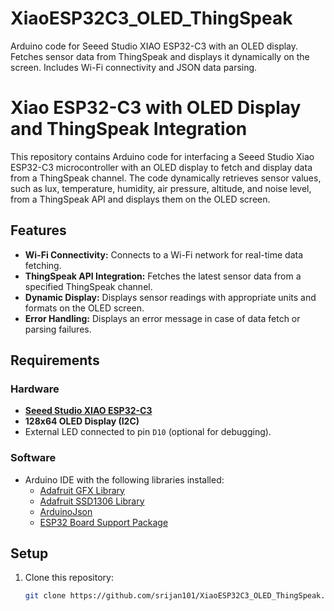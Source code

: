 # XiaoESP32C3_OLED_ThingSpeak
Arduino code for Seeed Studio XIAO ESP32-C3 with an OLED display. Fetches sensor data from ThingSpeak and displays it dynamically on the screen. Includes Wi-Fi connectivity and JSON data parsing.


# Xiao ESP32-C3 with OLED Display and ThingSpeak Integration

This repository contains Arduino code for interfacing a Seeed Studio Xiao ESP32-C3 microcontroller with an OLED display to fetch and display data from a ThingSpeak channel. The code dynamically retrieves sensor values, such as lux, temperature, humidity, air pressure, altitude, and noise level, from a ThingSpeak API and displays them on the OLED screen.

## Features

- **Wi-Fi Connectivity:** Connects to a Wi-Fi network for real-time data fetching.
- **ThingSpeak API Integration:** Fetches the latest sensor data from a specified ThingSpeak channel.
- **Dynamic Display:** Displays sensor readings with appropriate units and formats on the OLED screen.
- **Error Handling:** Displays an error message in case of data fetch or parsing failures.

## Requirements

### Hardware

- **[Seeed Studio XIAO ESP32-C3](https://www.seeedstudio.com/Seeed-XIAO-ESP32C3-p-5431.html)**
- **128x64 OLED Display (I2C)**
- External LED connected to pin `D10` (optional for debugging).

### Software

- Arduino IDE with the following libraries installed:
  - [Adafruit GFX Library](https://github.com/adafruit/Adafruit-GFX-Library)
  - [Adafruit SSD1306 Library](https://github.com/adafruit/Adafruit_SSD1306)
  - [ArduinoJson](https://arduinojson.org/)
  - [ESP32 Board Support Package](https://github.com/espressif/arduino-esp32)

## Setup

1. Clone this repository:
   ```bash
   git clone https://github.com/srijan101/XiaoESP32C3_OLED_ThingSpeak.git
